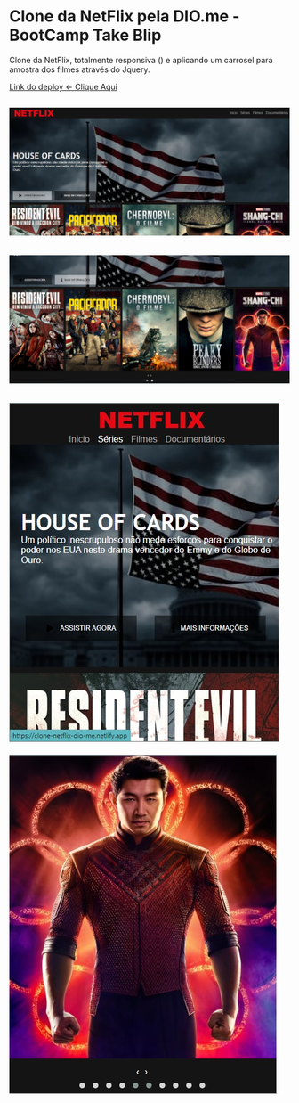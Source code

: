 # Clone da NetFlix pela DIO.me - BootCamp Take Blip
Clone da NetFlix, totalmente responsiva () e aplicando um carrosel para amostra dos filmes através do Jquery.

<a href="https://landingpageenthony.netlify.app/"> Link do deploy <- Clique Aqui</a>

<img src="https://raw.githubusercontent.com/Enthony2021/imagens_dos_projetos/main/netflixclone1.jpg"></img>
---
<img src="https://raw.githubusercontent.com/Enthony2021/imagens_dos_projetos/main/netflixclone2.jpg"></img>
---
<img src="https://raw.githubusercontent.com/Enthony2021/imagens_dos_projetos/main/netflixclone3.jpg"></img>
---
<img src="https://raw.githubusercontent.com/Enthony2021/imagens_dos_projetos/main/netflixclone4.jpg"></img>

